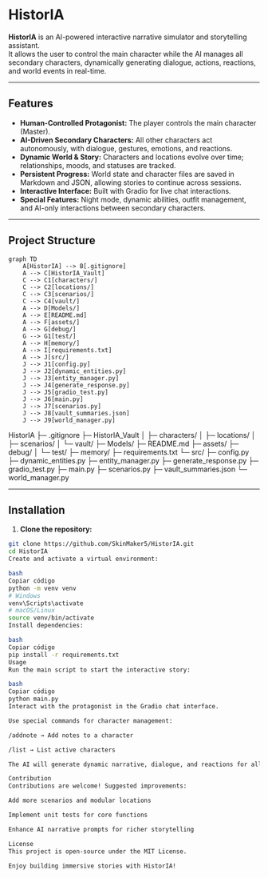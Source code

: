 # HistorIA

**HistorIA** is an AI-powered interactive narrative simulator and storytelling assistant.  
It allows the user to control the main character while the AI manages all secondary characters, dynamically generating dialogue, actions, reactions, and world events in real-time.

---

## Features

- **Human-Controlled Protagonist:** The player controls the main character (Master).  
- **AI-Driven Secondary Characters:** All other characters act autonomously, with dialogue, gestures, emotions, and reactions.  
- **Dynamic World & Story:** Characters and locations evolve over time; relationships, moods, and statuses are tracked.  
- **Persistent Progress:** World state and character files are saved in Markdown and JSON, allowing stories to continue across sessions.  
- **Interactive Interface:** Built with Gradio for live chat interactions.  
- **Special Features:** Night mode, dynamic abilities, outfit management, and AI-only interactions between secondary characters.

---

## Project Structure

```mermaid
graph TD
    A[HistorIA] --> B[.gitignore]
    A --> C[HistorIA_Vault]
    C --> C1[characters/]
    C --> C2[locations/]
    C --> C3[scenarios/]
    C --> C4[vault/]
    A --> D[Models/]
    A --> E[README.md]
    A --> F[assets/]
    A --> G[debug/]
    G --> G1[test/]
    A --> H[memory/]
    A --> I[requirements.txt]
    A --> J[src/]
    J --> J1[config.py]
    J --> J2[dynamic_entities.py]
    J --> J3[entity_manager.py]
    J --> J4[generate_response.py]
    J --> J5[gradio_test.py]
    J --> J6[main.py]
    J --> J7[scenarios.py]
    J --> J8[vault_summaries.json]
    J --> J9[world_manager.py]
```

HistorIA
├─ .gitignore
├─ HistorIA_Vault
│ ├─ characters/
│ ├─ locations/
│ ├─ scenarios/
│ └─ vault/
├─ Models/
├─ README.md
├─ assets/
├─ debug/
│ └─ test/
├─ memory/
├─ requirements.txt
└─ src/
├─ config.py
├─ dynamic_entities.py
├─ entity_manager.py
├─ generate_response.py
├─ gradio_test.py
├─ main.py
├─ scenarios.py
├─ vault_summaries.json
└─ world_manager.py

---

## Installation

1. **Clone the repository:**

```bash
git clone https://github.com/SkinMaker5/HistorIA.git
cd HistorIA
Create and activate a virtual environment:

bash
Copiar código
python -m venv venv
# Windows
venv\Scripts\activate
# macOS/Linux
source venv/bin/activate
Install dependencies:

bash
Copiar código
pip install -r requirements.txt
Usage
Run the main script to start the interactive story:

bash
Copiar código
python main.py
Interact with the protagonist in the Gradio chat interface.

Use special commands for character management:

/addnote → Add notes to a character

/list → List active characters

The AI will generate dynamic narrative, dialogue, and reactions for all secondary characters.

Contribution
Contributions are welcome! Suggested improvements:

Add more scenarios and modular locations

Implement unit tests for core functions

Enhance AI narrative prompts for richer storytelling

License
This project is open-source under the MIT License.

Enjoy building immersive stories with HistorIA!